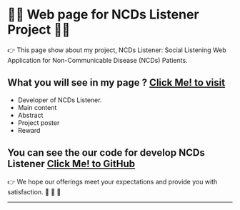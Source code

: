 # :man_student: Web page for NCDs Listener Project :man_technologist:

:point_right: This page show about my project, NCDs Listener: Social Listening Web Application for Non-Communicable Disease (NCDs) Patients.

## What you will see in my page ? [Click Me! to visit](https://sitthatkaja.github.io/HerbariumWebpage/) 
- Developer of NCDs Listener.
- Main content
- Abstract
- Project poster
- Reward

## You can see the our code for develop NCDs Listener [Click Me! to GitHub](https://github.com/MOOwuttichai/NCDs_Listener)

:point_right: We hope our offerings meet your expectations and provide you with satisfaction. :pray: :pray: :pray:

---
